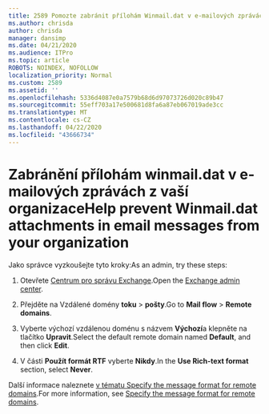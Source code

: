 ```yaml
---
title: 2589 Pomozte zabránit přílohám Winmail.dat v e-mailových zprávách z vaší organizace
ms.author: chrisda
author: chrisda
manager: dansimp
ms.date: 04/21/2020
ms.audience: ITPro
ms.topic: article
ROBOTS: NOINDEX, NOFOLLOW
localization_priority: Normal
ms.custom: 2589
ms.assetid: ''
ms.openlocfilehash: 5336d4087e0a7579b68d6d97073726d020c89b47
ms.sourcegitcommit: 55eff703a17e500681d8fa6a87eb067019ade3cc
ms.translationtype: MT
ms.contentlocale: cs-CZ
ms.lasthandoff: 04/22/2020
ms.locfileid: "43666734"
---
```

# <a name="help-prevent-winmaildat-attachments-in-email-messages-from-your-organization"></a><span data-ttu-id="2b342-102">Zabránění přílohám winmail.dat v e-mailových zprávách z vaší organizace</span><span class="sxs-lookup"><span data-stu-id="2b342-102">Help prevent Winmail.dat attachments in email messages from your organization</span></span>

<span data-ttu-id="2b342-103">Jako správce vyzkoušejte tyto kroky:</span><span class="sxs-lookup"><span data-stu-id="2b342-103">As an admin, try these steps:</span></span>

1. <span data-ttu-id="2b342-104">Otevřete [Centrum pro správu Exchange](https://outlook.office365.com/ecp/).</span><span class="sxs-lookup"><span data-stu-id="2b342-104">Open the [Exchange admin center](https://outlook.office365.com/ecp/).</span></span>

2. <span data-ttu-id="2b342-105">Přejděte na Vzdálené domény **toku** > **pošty**.</span><span class="sxs-lookup"><span data-stu-id="2b342-105">Go to **Mail flow** > **Remote domains**.</span></span>

3. <span data-ttu-id="2b342-106">Vyberte výchozí vzdálenou doménu s názvem **Výchozí**a klepněte na tlačítko **Upravit**.</span><span class="sxs-lookup"><span data-stu-id="2b342-106">Select the default remote domain named **Default**, and then click **Edit**.</span></span>

4. <span data-ttu-id="2b342-107">V části **Použít formát RTF** vyberte **Nikdy**.</span><span class="sxs-lookup"><span data-stu-id="2b342-107">In the **Use Rich-text format** section, select **Never**.</span></span>

<span data-ttu-id="2b342-108">Další informace naleznete [v tématu Specify the message format for remote domains](https://docs.microsoft.com/Exchange/mail-flow-best-practices/remote-domains/remote-domains#specifying-message-format).</span><span class="sxs-lookup"><span data-stu-id="2b342-108">For more information, see [Specify the message format for remote domains](https://docs.microsoft.com/Exchange/mail-flow-best-practices/remote-domains/remote-domains#specifying-message-format).</span></span>
